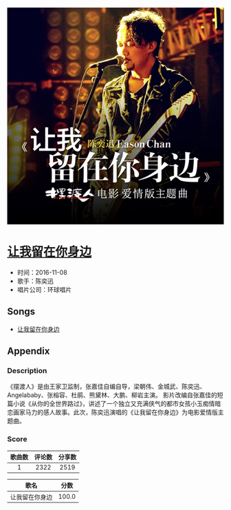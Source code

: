 <p align="center">
	<img src="imgs/让我留在你身边.jpg" alt="album_img" />
</p>

# [让我留在你身边](https://music.163.com/album?id=34961173)

* 时间：2016-11-08
* 歌手：陈奕迅
* 唱片公司：环球唱片
## Songs

* [让我留在你身边](songs/让我留在你身边_438801672/README.md)
## Appendix

### Description

《摆渡人》是由王家卫监制，张嘉佳自编自导，梁朝伟、金城武、陈奕迅、Angelababy、张榕容、杜鹃、熊黛林、大鹏、柳岩主演。
影片改编自张嘉佳的短篇小说《从你的全世界路过》，讲述了一个独立又充满侠气的都市女孩小玉痴情暗恋画家马力的感人故事。此次，陈奕迅演唱的《让我留在你身边》为电影爱情版主题曲。

### Score

|歌曲数|评论数|分享数|
|:---:|:---:|:---:|
|1|2322|2519|

|歌名|分数|
|:---:|:---:|
|让我留在你身边|100.0

